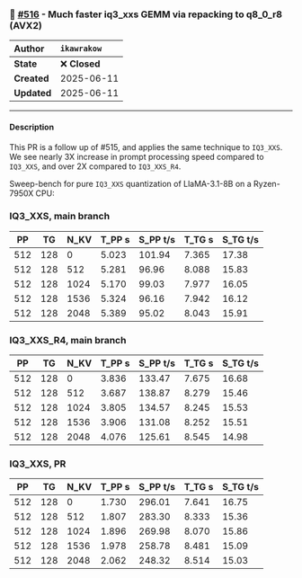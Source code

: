 ### 🔀 [#516](https://github.com/ikawrakow/ik_llama.cpp/pull/516) - Much faster iq3_xxs GEMM via repacking to q8_0_r8 (AVX2)

| **Author** | `ikawrakow` |
| :--- | :--- |
| **State** | ❌ **Closed** |
| **Created** | 2025-06-11 |
| **Updated** | 2025-06-11 |

---

#### Description

This PR is a follow up of #515, and applies the same technique to `IQ3_XXS`. We see nearly 3X increase in prompt processing speed compared to `IQ3_XXS`, and over 2X compared to `IQ3_XXS_R4`.

Sweep-bench for pure `IQ3_XXS` quantization of LlaMA-3.1-8B on a Ryzen-7950X CPU:

### IQ3_XXS, main branch

|    PP |     TG |   N_KV |   T_PP s | S_PP t/s |   T_TG s | S_TG t/s |
|-------|--------|--------|----------|----------|----------|----------|  
|   512 |    128 |      0 |    5.023 |   101.94 |    7.365 |    17.38 |   
|   512 |    128 |    512 |    5.281 |    96.96 |    8.088 |    15.83 |   
|   512 |    128 |   1024 |    5.170 |    99.03 |    7.977 |    16.05 |   
|   512 |    128 |   1536 |    5.324 |    96.16 |    7.942 |    16.12 |   
|   512 |    128 |   2048 |    5.389 |    95.02 |    8.043 |    15.91 |

### IQ3_XXS_R4, main branch

|    PP |     TG |   N_KV |   T_PP s | S_PP t/s |   T_TG s | S_TG t/s |
|-------|--------|--------|----------|----------|----------|----------|
|   512 |    128 |      0 |    3.836 |   133.47 |    7.675 |    16.68 |
|   512 |    128 |    512 |    3.687 |   138.87 |    8.279 |    15.46 |
|   512 |    128 |   1024 |    3.805 |   134.57 |    8.245 |    15.53 |
|   512 |    128 |   1536 |    3.906 |   131.08 |    8.252 |    15.51 |
|   512 |    128 |   2048 |    4.076 |   125.61 |    8.545 |    14.98 |

### IQ3_XXS, PR

|    PP |     TG |   N_KV |   T_PP s | S_PP t/s |   T_TG s | S_TG t/s |
|-------|--------|--------|----------|----------|----------|----------|
|   512 |    128 |      0 |    1.730 |   296.01 |    7.641 |    16.75 |
|   512 |    128 |    512 |    1.807 |   283.30 |    8.333 |    15.36 |
|   512 |    128 |   1024 |    1.896 |   269.98 |    8.070 |    15.86 |
|   512 |    128 |   1536 |    1.978 |   258.78 |    8.481 |    15.09 |
|   512 |    128 |   2048 |    2.062 |   248.32 |    8.514 |    15.03 |